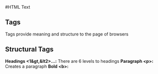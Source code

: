 #HTML Text
## Tags
Tags provide meaning and structure to the page of browsers
## Structural Tags
**Headings &lt;1&gt,&lt2&gt;...:** There are 6 levels to headings
**Paragraph &lt;p&gt;:** Creates a paragraph
**Bold &lt;b&gt;:**
